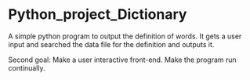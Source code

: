 # Python_project_Dictionary
A simple python program to output the definition of words.
It gets a user input and searched the data file for the definition and outputs it.

Second goal:
Make a user interactive front-end.
Make the program run continually.
